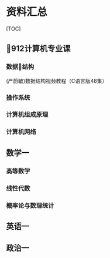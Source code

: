 # 资料汇总
[TOC]
## 912计算机专业课
### 数据结构

(严蔚敏)数据结构视频教程（C语言版48集）
### 操作系统

### 计算机组成原理

### 计算机网络

## 数学一
### 高等数学
### 线性代数
### 概率论与数理统计
## 英语一

## 政治一